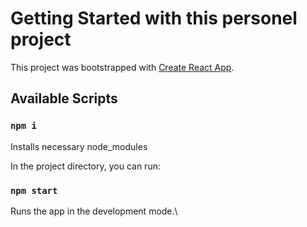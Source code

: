 # Getting Started with this personel project

This project was bootstrapped with [Create React App](https://github.com/facebook/create-react-app).

## Available Scripts

### `npm i`

Installs necessary node_modules

In the project directory, you can run:

### `npm start`

Runs the app in the development mode.\
